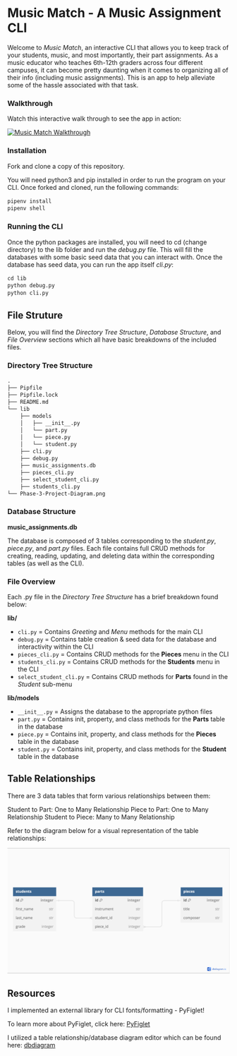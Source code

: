 # Music Match - A Music Assignment CLI 

Welcome to *Music Match*, an interactive CLI that allows you to keep track of your students, music, and most importantly, their part assignments. As a music educator who teaches 6th-12th graders across four different campuses, it can become pretty daunting when it comes to organizing all of their info (including music assignments). This is an app to help alleviate some of the hassle associated with that task.

### Walkthrough

Watch this interactive walk through to see the app in action:

[![Music Match Walkthrough](/Project-Thumnail.png)](https://youtu.be/q0o4NrpIRzU)

### Installation

Fork and clone a copy of this repository.

You will need python3 and pip installed in order to run the program on your CLI. Once forked and cloned, run the following commands:

```python
pipenv install
pipenv shell
```

### Running the CLI

Once the python packages are installed, you will need to cd (change directory) to the lib folder and run the *debug.py* file. This will fill the databases with some basic seed data that you can interact with. Once the database has seed data, you can run the app itself *cli.py*:

```python
cd lib 
python debug.py 
python cli.py
```

## File Struture

Below, you will find the *Directory Tree Structure*, *Database Structure*, and *File Overview* sections which all have basic breakdowns of the included files.

### Directory Tree Structure

```console
.
├── Pipfile
├── Pipfile.lock
├── README.md
└── lib
    ├── models
    │   ├── __init__.py
    │   └── part.py
    │   └── piece.py
    │   └── student.py
    ├── cli.py
    ├── debug.py
    ├── music_assignments.db
    ├── pieces_cli.py
    ├── select_student_cli.py
    ├── students_cli.py
└── Phase-3-Project-Diagram.png

```

### Database Structure

__music_assignments.db__

The database is composed of 3 tables corresponding to the *student.py*, *piece.py*, and *part.py* files. Each file contains full CRUD methods for creating, reading, updating, and deleting data within the corresponding tables (as well as the CLI).

### File Overview

Each .py file in the *Directory Tree Structure* has a brief breakdown found below:

__lib/__
* `cli.py` = Contains *Greeting* and *Menu* methods for the main CLI
* `debug.py` = Contains table creation & seed data for the database and interactivity within the CLI
* `pieces_cli.py` = Contains CRUD methods for the __Pieces__ menu in the CLI
* `students_cli.py` = Contains CRUD methods for the __Students__ menu in the CLI
* `select_student_cli.py` = Contains CRUD methods for __Parts__ found in the *Student* sub-menu

__lib/models__
* `__init__.py` = Assigns the database to the appropriate python files
* `part.py` = Contains init, property, and class methods for the __Parts__ table in the database
* `piece.py` = Contains init, property, and class methods for the __Pieces__ table in the database
* `student.py` = Contains init, property, and class methods for the __Student__ table in the database

## Table Relationships

There are 3 data tables that form various relationships between them:

Student to Part: One to Many Relationship
Piece to Part: One to Many Relationship
Student to Piece: Many to Many Relationship

Refer to the diagram below for a visual representation of the table relationships:

![Table Relationship Diagram](/Phase-3-Project-Diagram.png)

## Resources

I implemented an external library for CLI fonts/formatting - PyFiglet!

To learn more about PyFiglet, click here: [PyFiglet](https://pypi.org/project/pyfiglet/)

I utilized a table relationship/database diagram editor which can be found here: [dbdiagram](https://dbdiagram.io/home)